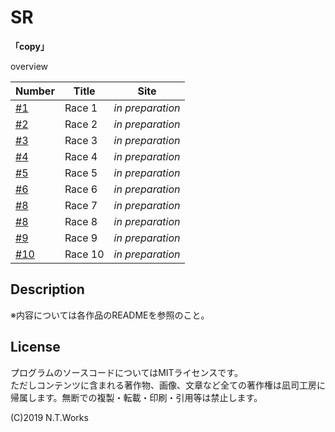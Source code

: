 # SR

**「copy」**

overview

| Number | Title | Site |
| --- | --- | --- |
| [#1](chapter01.md) | Race 1 | _in preparation_ |
| [#2](chapter02.md) | Race 2 | _in preparation_ |
| [#3](chapter03.md) | Race 3 | _in preparation_ |
| [#4](chapter04.md) | Race 4 | _in preparation_ |
| [#5](chapter05.md) | Race 5 | _in preparation_ |
| [#6](chapter06.md) | Race 6 | _in preparation_ |
| [#8](chapter07.md) | Race 7 | _in preparation_ |
| [#8](chapter08.md) | Race 8 | _in preparation_ |
| [#9](chapter09.md) | Race 9 | _in preparation_ |
| [#10](chapter10.md) | Race 10 | _in preparation_ |

## Description

※内容については各作品のREADMEを参照のこと。

## License

プログラムのソースコードについてはMITライセンスです。  
ただしコンテンツに含まれる著作物、画像、文章など全ての著作権は凪司工房に帰属します。無断での複製・転載・印刷・引用等は禁止します。

(C)2019 N.T.Works


